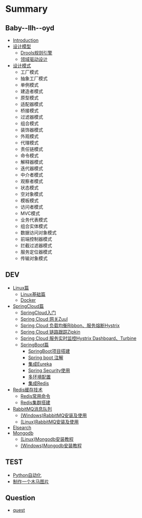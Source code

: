 # Summary

## Baby--llh--oyd

* [Introduction](README.md)
* [设计模型](xiang-mu-da-jian-he-gui-zhi-yin.md)
  * [Drools规则引擎](droolsgui-ze-yin-qing.md)
  * [领域驱动设计](ling-yu-qu-dong-she-ji.md)
* [设计模式](she-ji-mo-shi.md)
  * 工厂模式
  * 抽象工厂模式
  * 单例模式
  * 建造者模式
  * 原型模式
  * 适配器模式
  * 桥接模式
  * 过滤器模式
  * 组合模式
  * 装饰器模式
  * 外观模式
  * 代理模式
  * 责任链模式
  * 命令模式
  * 解释器模式
  * 迭代器模式
  * 中介者模式
  * 观察者模式
  * 状态模式
  * 空对象模式
  * 模板模式
  * 访问者模式
  * MVC模式
  * 业务代表模式
  * 组合实体模式
  * 数据访问对象模式
  * 前端控制器模式
  * 拦截过滤器模式
  * 服务定位器模式
  * 传输对象模式

## DEV

* [Linux篇](linuxchang-yong-ming-ling.md)
  * [Linux基础篇](linuxchang-yong-ming-ling/linuxji-chu-pian.md)
  * [Docker](linuxchang-yong-ming-ling/docker.md)
* [SpringCloud篇](xiang-mu-da-jian-he-gui-zhi-yin/springboot+springcloud.md)
  * [SpringCloud入门](Spring-Cloud/springcloudru-men.md)
  * [Spring Cloud 网关Zuul](Spring-Cloud/spring-cloud-wang-guan-zuul.md)
  * [Spring Cloud 负载均衡Ribbon、服务熔断Hystrix](Spring-Cloud/Feign.md)
  * [Spring Cloud 链路跟踪Zipkin](Spring-Cloud/Zipkin.md)
  * [Spring Cloud 服务实时监控Hystrix Dashboard、Turbine](Spring-Cloud/Turbine.md)
  * [SpringBoot篇](springbootpian.md)
    * [SpringBoot项目搭建](xiang-mu-da-jian-he-gui-zhi-yin/springbootxiang-mu-da-jian.md)
    * [Spring boot 注解](Spring-Boot/Spring-boot注解.md)
    * [集成Eureka](xiang-mu-da-jian-he-gui-zhi-yin/ji-cheng-eureka.md)
    * [Spring Security使用](Spring-Boot/spring-security.md)
    * [多环境配置](xiang-mu-da-jian-he-gui-zhi-yin/duo-huan-jing-pei-zhi.md)
    * [集成Redis](xiang-mu-da-jian-he-gui-zhi-yin/ji-cheng-redis.md)
* [Redis缓存技术](redishuan-cun-ji-zhu.md)
  * [Redis常用命令](redishuan-cun-ji-zhu/redischang-yong-ming-ling.md)
  * [Redis集群搭建](redishuan-cun-ji-zhu/redisji-qun-da-jian.md)
* [RabbitMQ消息队列](rabbitmqxiao-xi-dui-lie.md)
  * [\(Windows\)RabbitMQ安装及使用](DEV-Service/Linux-Command/windowsrabbitmqan-zhuang-ji-shi-yong.md)
  * [\(Linux\)RabbitMQ安装及使用](DEV-Service/Linux-Command/linuxxia-an-zhuang-rabbitmq.md)
* [Elsearch](kibana.md)
* [Mongodb](mongodb.md)
  * [\(Linux\)Mongodb安装教程](mongodb/linuxmongodban-zhuang-jiao-cheng.md)
  * [\(Windows\)Mongodb安装教程](mongodb/windowsmongodban-zhuang-jiao-cheng.md)

## TEST

* [Python自动化](test/pythonzi-dong-hua.md)
* [制作一个木马图片](test/zhi-zuo-yi-ge-mu-ma-tu-pian.md)

## Question

* [quest](quest.md)

